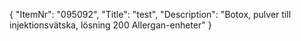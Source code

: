 {
  "ItemNr": "095092",
  "Title": "test",
  "Description": "Botox, pulver till injektionsvätska, lösning 200 Allergan-enheter"
}